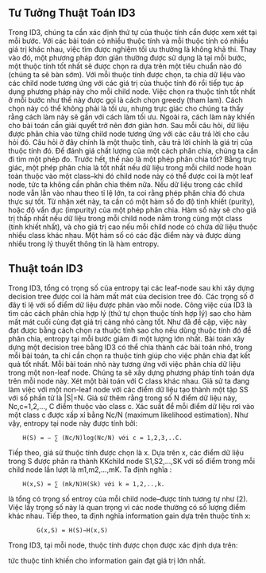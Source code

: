 ## Tư Tưởng Thuật Toán ID3
Trong ID3, chúng ta cần xác định thứ tự của thuộc tính cần được xem xét tại mỗi bước. Với các bài toán có nhiều thuộc tính và mỗi thuộc tính có nhiều giá trị khác nhau, việc tìm được nghiệm tối ưu thường là không khả thi. Thay vào đó, một phương pháp đơn giản thường được sử dụng là tại mỗi bước, một thuộc tính tốt nhất sẽ được chọn ra dựa trên một tiêu chuẩn nào đó (chúng ta sẽ bàn sớm). Với mỗi thuộc tính được chọn, ta chia dữ liệu vào các child node tương ứng với các giá trị của thuộc tính đó rồi tiếp tục áp dụng phương pháp này cho mỗi child node. Việc chọn ra thuộc tính tốt nhất ở mỗi bước như thế này được gọi là cách chọn greedy (tham lam). Cách chọn này có thể không phải là tối ưu, nhưng trực giác cho chúng ta thấy rằng cách làm này sẽ gần với cách làm tối ưu. Ngoài ra, cách làm này khiến cho bài toán cần giải quyết trở nên đơn giản hơn.
Sau mỗi câu hỏi, dữ liệu được phân chia vào từng child node tương ứng với các câu trả lời cho câu hỏi đó. Câu hỏi ở đây chính là một thuộc tính, câu trả lời chính là giá trị của thuộc tính đó. Để đánh giá chất lượng của một cách phân chia, chúng ta cần đi tìm một phép đo.
Trước hết, thế nào là một phép phân chia tốt? Bằng trực giác, một phép phân chia là tốt nhất nếu dữ liệu trong mỗi child node hoàn toàn thuộc vào một class–khi đó child node này có thể được coi là một leaf node, tức ta không cần phân chia thêm nữa. Nếu dữ liệu trong các child node vẫn lẫn vào nhau theo tỉ lệ lớn, ta coi rằng phép phân chia đó chưa thực sự tốt. Từ nhận xét này, ta cần có một hàm số đo độ tinh khiết (purity), hoặc độ vẩn đục (impurity) của một phép phân chia. Hàm số này sẽ cho giá trị thấp nhất nếu dữ liệu trong mỗi child node nằm trong cùng một class (tinh khiết nhất), và cho giá trị cao nếu mỗi child node có chứa dữ liệu thuộc nhiều class khác nhau.
Một hàm số có các đặc điểm này và được dùng nhiều trong lý thuyết thông tin là hàm entropy.

## Thuật toán ID3
Trong ID3, tổng có trọng số của entropy tại các leaf-node sau khi xây dựng decision tree được coi là hàm mất mát của decision tree đó. Các trọng số ở đây tỉ lệ với số điểm dữ liệu được phân vào mỗi node. Công việc của ID3 là tìm các cách phân chia hợp lý (thứ tự chọn thuộc tính hợp lý) sao cho hàm mất mát cuối cùng đạt giá trị càng nhỏ càng tốt. Như đã đề cập, việc này đạt được bằng cách chọn ra thuộc tính sao cho nếu dùng thuộc tính đó để phân chia, entropy tại mỗi bước giảm đi một lượng lớn nhất. Bài toán xây dựng một decision tree bằng ID3 có thể chia thành các bài toán nhỏ, trong mỗi bài toán, ta chỉ cần chọn ra thuộc tính giúp cho việc phân chia đạt kết quả tốt nhất. Mỗi bài toán nhỏ này tương ứng với việc phân chia dữ liệu trong một non-leaf node. Chúng ta sẽ xây dựng phương pháp tính toán dựa trên mỗi node này.
Xét một bài toán với C class khác nhau. Giả sử ta đang làm việc với một non-leaf node với các điểm dữ liệu tạo thành một tập SS với số phần tử là |S|=N. Giả sử thêm rằng trong số N điểm dữ liệu này, Nc,c=1,2,…, C điểm thuộc vào class c. Xác suất để mỗi điểm dữ liệu rơi vào một class c được xấp xỉ bằng Nc/N (maximum likelihood estimation). Như vậy, entropy tại node này được tính bởi:

		H(S) = − ∑ (Nc/N)log(Nc/N) với c = 1,2,3,..C.


Tiếp theo, giả sử thuộc tính được chọn là x. Dựa trên x, các điểm dữ liệu trong S được phân ra thành KKchild node S1,S2,…,SK với số điểm trong mỗi child node lần lượt là m1,m2,…,mK. Ta định nghĩa : 
 
		H(x,S) = ∑ (mk/N)H(Sk) với k = 1,2,..,k.

là tổng có trọng số entroy của mỗi child node–được tính tương tự như (2). Việc lấy trọng số này là quan trọng vì các node thường có số lượng điểm khác nhau.
Tiếp theo, ta định nghĩa information gain dựa trên thuộc tính x:

			G(x,S) = H(S)−H(x,S)

Trong ID3, tại mỗi node, thuộc tính được chọn được xác định dựa trên:
 
tức thuộc tính khiến cho information gain đạt giá trị lớn nhất.

